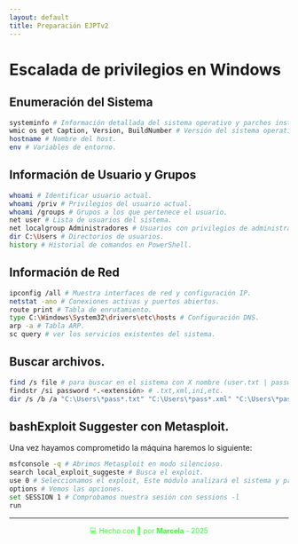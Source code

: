```yaml
---
layout: default
title: Preparación EJPTv2
---
```


# Escalada de privilegios en Windows

##  Enumeración del Sistema

```bash
systeminfo # Información detallada del sistema operativo y parches instalados.
wmic os get Caption, Version, BuildNumber # Versión del sistema operativo.
hostname # Nombre del host.
env # Variables de entorno.
```

## Información de Usuario y Grupos

```bash
whoami # Identificar usuario actual.
whoami /priv # Privilegios del usuario actual.
whoami /groups # Grupos a los que pertenece el usuario.
net user # Lista de usuarios del sistema.
net localgroup Administradores # Usuarios con privilegios de administrador.
dir C:\Users # Directorios de usuarios.
history # Historial de comandos en PowerShell.
```

##  Información de Red

```bash
ipconfig /all # Muestra interfaces de red y configuración IP.
netstat -ano # Conexiones activas y puertos abiertos.
route print # Tabla de enrutamiento.
type C:\Windows\System32\drivers\etc\hosts # Configuración DNS.
arp -a # Tabla ARP.
sc query # ver los servicios existentes del sistema.
```

## Buscar archivos.

```bash
find /s file # para buscar en el sistema con X nombre (user.txt | passwords.xml | *.txt).
findstr /si password *.<extensión> # .txt,xml,ini,etc.
dir /s /b /a "C:\Users\*pass*.txt" "C:\Users\*pass*.xml" "C:\Users\*pass*.ini"
```

## bashExploit Suggester con Metasploit.

Una vez hayamos comprometido la máquina haremos lo siguiente:

```bash
msfconsole -q # Abrimos Metasploit en modo silencioso.
search local_exploit_suggeste # Busca el exploit.
use 0 # Seleccionamos el exploit, Este módulo analizará el sistema y proporcionará una lista de exploits recomendados basados en vulnerabilidades conocidas.
options # Vemos las opciones.
set SESSION 1 # Comprobamos nuestra sesión con sessions -l
run
```

---

<div style="text-align:center; font-size: 0.9em; margint-top: 40px; color: #33ff33;">
    💻 Hecho con 💚 por <strong>Marcela</strong> - 2025
</div>
